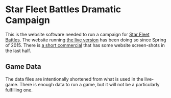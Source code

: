 # Star Fleet Battles Dramatic Campaign
This is the website software needed to run a campaign for [Star Fleet Battles](http:www.starfleetgames.com "Amarillo Design Board website"). The website running [the live version](http://sfbdrama.mattnet.org) has been doing so since Spring of 2015. There is [a short commercial](http://sfbdrama.mattnet.org/commercial.webm "Webm format") that has some website screen-shots in the last half.
## Game Data
The data files are intentionally shortened from what is used in the live-game. There is enough data to run a game, but it will not be a particularly fulfilling one.
